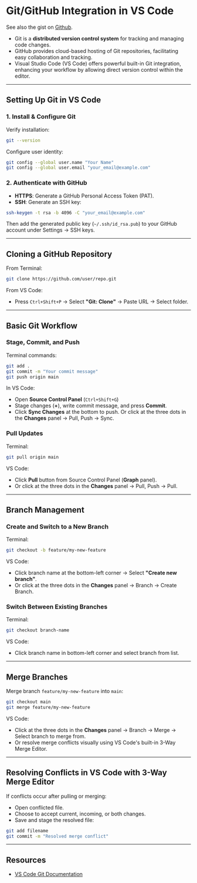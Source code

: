 # Git/GitHub Integration in VS Code

See also the gist on [Github](https://gist.github.com/mitrazad/2f7fce727933f9c85f609b9168785557).

- Git is a **distributed version control system** for tracking and managing code changes. 
- GitHub provides cloud-based hosting of Git repositories, facilitating easy collaboration and tracking.
- Visual Studio Code (VS Code) offers powerful built-in Git integration, enhancing your workflow by allowing direct version control within the editor.

---

## Setting Up Git in VS Code

### 1. Install & Configure Git

Verify installation:
```bash
git --version
```

Configure user identity:
```bash
git config --global user.name "Your Name"
git config --global user.email "your_email@example.com"
```

### 2. Authenticate with GitHub
- **HTTPS**: Generate a GitHub Personal Access Token (PAT).
- **SSH**: Generate an SSH key:
```bash
ssh-keygen -t rsa -b 4096 -C "your_email@example.com"
```
Then add the generated public key (`~/.ssh/id_rsa.pub`) to your GitHub account under Settings -> SSH keys.

---

## Cloning a GitHub Repository

From Terminal:
```bash
git clone https://github.com/user/repo.git
```

From VS Code:
- Press `Ctrl+Shift+P` -> Select **"Git: Clone"** -> Paste URL -> Select folder.

---

## Basic Git Workflow

### Stage, Commit, and Push

Terminal commands:
```bash
git add .
git commit -m "Your commit message"
git push origin main
```

In VS Code:
- Open **Source Control Panel** (`Ctrl+Shift+G`)
- Stage changes (**+**), write commit message, and press **Commit**.
- Click **Sync Changes** at the bottom to push. Or click at the three dots in the **Changes** panel -> Pull, Push -> Sync.

### Pull Updates
Terminal:
```bash
git pull origin main
```

VS Code:
- Click **Pull** button from Source Control Panel (**Graph** panel). 
- Or click at the three dots in the **Changes** panel -> Pull, Push -> Pull.

---

## Branch Management

### Create and Switch to a New Branch
Terminal:
```bash
git checkout -b feature/my-new-feature
```

VS Code:
- Click branch name at the bottom-left corner -> Select **"Create new branch"**. 
- Or click at the three dots in the **Changes** panel -> Branch -> Create Branch.

### Switch Between Existing Branches
Terminal:
```bash
git checkout branch-name
```

VS Code:
- Click branch name in bottom-left corner and select branch from list.

---

## Merge Branches

Merge branch `feature/my-new-feature` into `main`:
```bash
git checkout main
git merge feature/my-new-feature
```

VS Code:
- Click at the three dots in the **Changes** panel -> Branch -> Merge -> Select branch to merge from.
- Or resolve merge conflicts visually using VS Code's built-in 3-Way Merge Editor.

---

## Resolving Conflicts in VS Code with 3-Way Merge Editor

If conflicts occur after pulling or merging:
- Open conflicted file.
- Choose to accept current, incoming, or both changes.
- Save and stage the resolved file:
```bash
git add filename
git commit -m "Resolved merge conflict"
```

---

## Resources
- [VS Code Git Documentation](https://code.visualstudio.com/docs/sourcecontrol/overview)